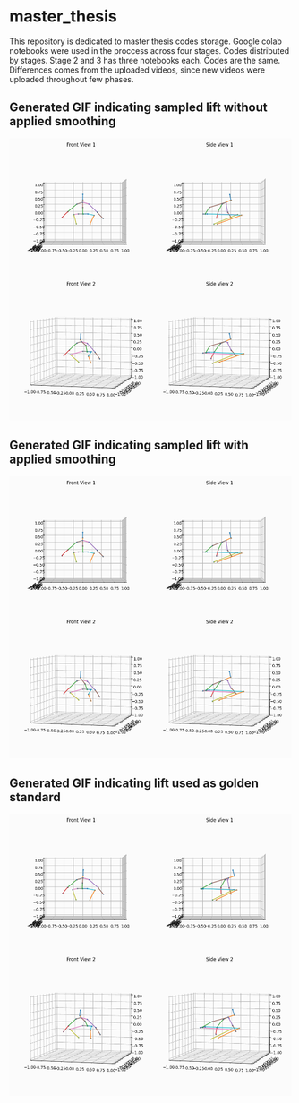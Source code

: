 # master_thesis
This repository is dedicated to master thesis codes storage. Google colab notebooks were used in the proccess across four stages.
Codes distributed by stages.
Stage 2 and 3 has three notebooks each. Codes are the same. Differences comes from the uploaded videos, since new videos were uploaded throughout few phases.  

## Generated GIF indicating sampled lift without applied smoothing 
![Lift without smoothing](demo/sample_raw.gif)

## Generated GIF indicating sampled lift with applied smoothing 
![Lift with smoothing](demo/sample_smooth.gif)

## Generated GIF indicating lift used as golden standard 
![Lift used as golden trajectory](demo/golden_trajectory.gif)

